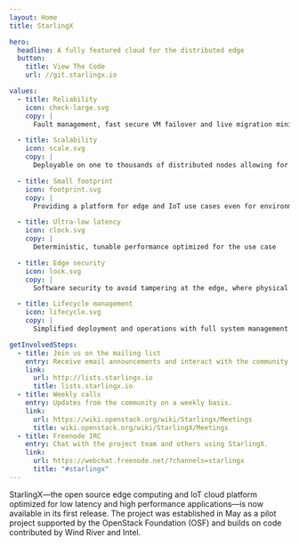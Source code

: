 ```yaml
---
layout: Home
title: StarlingX

hero:
  headline: A fully featured cloud for the distributed edge
  button:
    title: View The Code
    url: //git.starlingx.io

values:
  - title: Reliability
    icon: check-large.svg
    copy: |
      Fault management, fast secure VM failover and live migration minimizes downtime

  - title: Scalability
    icon: scale.svg
    copy: |
      Deployable on one to thousands of distributed nodes allowing for a single system to be used from edge to core

  - title: Small footprint
    icon: footprint.svg
    copy: |
      Providing a platform for edge and IoT use cases even for environments with tight resource constraints

  - title: Ultra-low latency
    icon: clock.svg
    copy: |
      Deterministic, tunable performance optimized for the use case

  - title: Edge security
    icon: lock.svg
    copy: |
      Software security to avoid tampering at the edge, where physical security may be limited

  - title: Lifecycle management
    icon: lifecycle.svg
    copy: |
      Simplified deployment and operations with full system management through comprehensive orchestration suited for the edge

getInvolvedSteps:
  - title: Join us on the mailing list
    entry: Receive email announcements and interact with the community.
    link:
      url: http://lists.starlingx.io
      title: lists.starlingx.io
  - title: Weekly calls
    entry: Updates from the community on a weekly basis.
    link:
      url: https://wiki.openstack.org/wiki/Starlingx/Meetings
      title: wiki.openstack.org/wiki/StarlingX/Meetings
  - title: Freenode IRC
    entry: Chat with the project team and others using StarlingX.
    link:
      url: https://webchat.freenode.net/?channels=starlingx
      title: "#starlingx"
---
```


<home-content>

<template slot="about">

## About StarlingX

StarlingX is a complete cloud infrastructure software stack for the edge used by the most demanding applications in industrial IOT, telecom, video delivery and other ultra-low latency use cases. Based on mature software deployed for mission critical applications, newly open sourced StarlingX code is the base for edge implementations in scalable solutions that is ready for production now.

<a href="/learn/" class="link is-primary">Learn More ></a>

</template>

<home-announcement slot="announcement" button-name="Read the blog post" link="/blog/starlingx-initial-release.html">

StarlingX—the open source edge computing and IoT cloud platform optimized for low latency and high performance applications—is now available in its first release. The project was established in May as a pilot project supported by the OpenStack Foundation (OSF) and builds on code contributed by Wind River and Intel.

</home-announcement>

</home-content>
